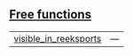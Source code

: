 
## [Free functions](./hello_world-inner_module-free_functions.md)

| | |
|:---|:---|
| [visible_in_reeksports](./hello_world-inner_module-visible_in_reeksports.md) | — |
